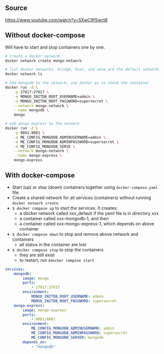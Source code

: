## Source
https://www.youtube.com/watch?v=SXwC9fSwct8

## Without docker-compose
Will have to start and stop containers one by one.

```sh
# create a docker network. 
docker network create mongo-network

# list docker networks, bridge, host, and none are the default networks come with docker
docker network ls

# add mongodb to the network, use docker ps to check the container
docker run -d \
    -p 27017:27017 \
    -e MONGO_INITDB_ROOT_USERNAME=admin \
    -e MONGO_INITDB_ROOT_PASSWORD=supersecret \
    --network mongo-network \
    --name mongodb \
    mongo

# add mongo-express to the network
docker run -d \
    -p 8081:8081 \
    -e ME_CONFIG_MONGODB_ADMINUSERNAME=admin \
    -e ME_CONFIG_MONGODB_ADMINPASSWORD=supersecret \
    -e ME_CONFIG_MONGODB_SERVE \
    --network mongo-network \
    --name mongo-express \
    mongo-express
```

## With docker-compose
- Start (up) or stop (down) containers together using `docker-compose.yaml` file.
- Create a shared network for all services (containers) without running `docker network create`.
- `$ docker compose up` to start the services. It creates:
    - a docker network called xxx_default if the yaml file is in directory xxx
    - a container called xxx-mongodb-1, and then
    - a container called xxx-mongo-express-1, which depends on above container
- `$ docker compose down` to stop and remove above network and containers
    - all status in the container are lost
- `$ docker compose stop` to stop the containers
    - they are still exist
    - to restart, run `$docker compose start`

```yaml
services:
    mongodb:
        image: mongo
        ports:
            - 27017:27017
        environment:
            MONGO_INITDB_ROOT_USERNAME: admin
            MONGO_INITDB_ROOT_PASSWORD: supersecret
    mongo-express:
        image: mongo-express
        ports:
            - 8081:8081
        environment:
            ME_CONFIG_MONGODB_ADMINUSERNAME: admin
            ME_CONFIG_MONGODB_ADMINPASSWORD: supersecret
            ME_CONFIG_MONGODB_SERVER: mongodb
        depends_on:
            - "mongodb"
```

